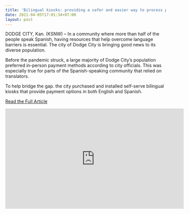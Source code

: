 ```yaml
---
title: 'Bilingual kiosks: providing a safer and easier way to process payments for Dodge City residents'
date: 2021-04-05T17:01:34+07:00
layout: post
---
```

<!-- KSN.Com -->
DODGE CITY, Kan. (KSNW) – In a community where more than half of the people speak Spanish, having resources that help overcome language barriers is essential. The city of Dodge City is bringing good news to its diverse population.

Before the pandemic struck, a large majority of Dodge City’s population preferred in-person payment methods according to city officials. This was especially true for parts of the Spanish-speaking community that relied on translators.

To help bridge the gap. the city purchased and installed self-serve bilingual kiosks that provide payment options in both English and Spanish.

[Read the Full Article](https://www.ksn.com/news/local/bilingual-kiosks-providing-a-safer-and-easier-way-to-process-payments-for-dodge-city-residents/)

<iframe width="560" height="315" src="https://www.youtube.com/embed/pj0R01ObHqU" title="YouTube video player" frameborder="0" allow="accelerometer; autoplay; clipboard-write; encrypted-media; gyroscope; picture-in-picture" allowfullscreen></iframe>